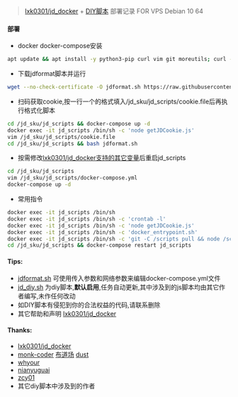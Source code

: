 > [lxk0301/jd_docker](https://gitee.com/lxk0301/jd_docker) + [DIY脚本](https://raw.githubusercontent.com/mixool/jd_sku/main/jd_diy.sh) 部署记录 FOR VPS Debian 10 64
#### 部署
* docker docker-compose安装
```bash
apt update && apt install -y python3-pip curl vim git moreutils; curl -sSL get.docker.com | sh; pip3 install --upgrade pip; pip install docker-compose
```
* 下载jdformat脚本并运行
```bash
wget --no-check-certificate -O jdformat.sh https://raw.githubusercontent.com/mixool/jd_sku/main/jdformat.sh && chmod +x jdformat.sh && bash jdformat.sh
```
* 扫码获取cookie,按一行一个的格式填入/jd_sku/jd_scripts/cookie.file后再执行格式化脚本
```bash
cd /jd_sku/jd_scripts && docker-compose up -d
docker exec -it jd_scripts /bin/sh -c 'node getJDCookie.js'
vim /jd_sku/jd_scripts/cookie.file
cd /jd_sku/jd_scripts && bash jdformat.sh
```
* 按需修改[lxk0301/jd_docker支持的其它变量](https://gitee.com/lxk0301/jd_docker/blob/master/githubAction.md)后重启jd_scripts
```bash
cd /jd_sku/jd_scripts
vim /jd_sku/jd_scripts/docker-compose.yml
docker-compose up -d
```
* 常用指令
```bash
docker exec -it jd_scripts /bin/sh
docker exec -it jd_scripts /bin/sh -c 'crontab -l'
docker exec -it jd_scripts /bin/sh -c 'node getJDCookie.js'
docker exec -it jd_scripts /bin/sh -c 'docker_entrypoint.sh'
docker exec -it jd_scripts /bin/sh -c 'git -C /scripts pull && node /scripts/jd_bean_change.js'
cd /jd_sku/jd_scripts && docker-compose restart jd_scripts
```
  
#### Tips:
* [jdformat.sh](https://raw.githubusercontent.com/mixool/jd_sku/main/jdformat.sh) 可使用传入参数和网络参数来编辑docker-compose.yml文件
* [jd_diy.sh](https://raw.githubusercontent.com/mixool/jd_sku/main/jd_diy.sh) 为diy脚本,**默认启用**,任务自动更新,其中涉及到的js脚本均由其它作者编写,未作任何改动
* 如DIY脚本有侵犯到你的合法权益的代码,请联系删除
* 其它帮助和声明 [lxk0301/jd_docker](https://gitee.com/lxk0301/jd_docker)
  
#### Thanks:
* [lxk0301/jd_docker](https://gitee.com/lxk0301/jd_docker)
* [monk-coder](https://github.com/monk-coder) [布道场](https://t.me/monk_dust_channel) [dust](https://share.r2ray.com/dust/)
* [whyour](https://github.com/whyour/hundun/tree/master/quanx)
* [nianyuguai](https://github.com/nianyuguai/longzhuzhu.git)
* [zcy01](https://github.com/ZCY01/daily_scripts/tree/main/jd)
* 其它diy脚本中涉及到的作者